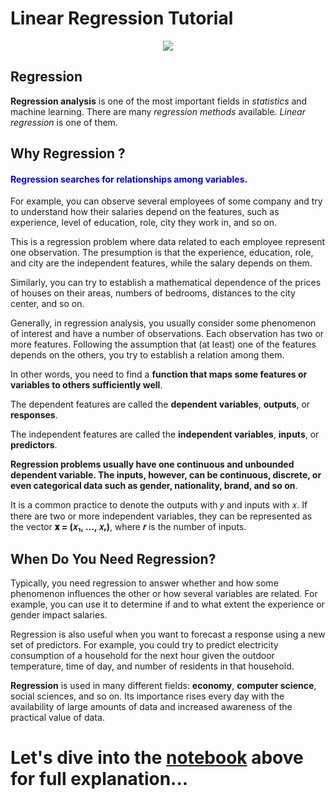 
# Linear Regression Tutorial

<p align="center">
  <img src="http://www.sthda.com/english/sthda-upload/images/machine-learning-essentials/linear-regression.png">
</p>

## Regression

**Regression analysis** is one of the most important fields in _statistics_ and machine learning. There are many _regression methods_ available. _Linear regression_ is one of them.


## Why Regression ?

#### <span style="color:blue">Regression searches for relationships among variables</font>.

For example, you can observe several employees of some company and try to understand how their salaries depend on the features, such as experience, level of education, role, city they work in, and so on.

This is a regression problem where data related to each employee represent one observation. The presumption is that the experience, education, role, and city are the independent features, while the salary depends on them.

Similarly, you can try to establish a mathematical dependence of the prices of houses on their areas, numbers of bedrooms, distances to the city center, and so on.

Generally, in regression analysis, you usually consider some phenomenon of interest and have a number of observations. Each observation has two or more features. Following the assumption that (at least) one of the features depends on the others, you try to establish a relation among them.

In other words, you need to find a **function that maps some features or variables to others sufficiently well**.

The dependent features are called the **dependent variables**, **outputs**, or **responses**.

The independent features are called the **independent variables**, **inputs**, or **predictors**.

**Regression problems usually have one continuous and unbounded dependent variable. The inputs, however, can be continuous, discrete, or even categorical data such as gender, nationality, brand, and so on**.

It is a common practice to denote the outputs with 𝑦 and inputs with 𝑥. If there are two or more independent variables, they can be represented as the vector **𝐱 = (𝑥₁, …, 𝑥ᵣ)**, where **𝑟** is the number of inputs.

## When Do You Need Regression?
Typically, you need regression to answer whether and how some phenomenon influences the other or how several variables are related. For example, you can use it to determine if and to what extent the experience or gender impact salaries.

Regression is also useful when you want to forecast a response using a new set of predictors. For example, you could try to predict electricity consumption of a household for the next hour given the outdoor temperature, time of day, and number of residents in that household.

**Regression** is used in many different fields: **economy**, **computer science**, social sciences, and so on. Its importance rises every day with the availability of large amounts of data and increased awareness of the practical value of data.

# Let's dive into the [notebook](https://github.com/syamkakarla98/Machine_Learning_Course/blob/master/Supervised%20Learning/Linear_Regression/Linear_Regression.ipynb) above for full explanation...


